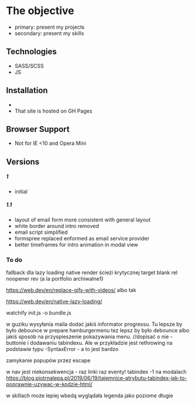 
# The objective

  - primary: present my projects
  - secondary: present my skills


## Technologies

 - SASS/SCSS
 - JS
 

## Installation
- 
- That site is hosted on GH Pages

## Browser Support

- Not for IE <10 and Opera Mini

## Versions
##### 1

- initial

##### 1.1
- layout of email form more consistent with general layout
- white border around intro removed
- email script simplified
- formspree replaced enformed as email service provider
- better timeframes for intro animation in modal view

### To do

fallback dla lazy loading native
render ścieżi krytycznej 
target blank rel noopener rev (a la portfolio archiwalne1)

https://web.dev/en/replace-gifs-with-videos/ albo tak

https://web.dev/en/native-lazy-loading/

watchify init.js -o bundle.js

w guziku wysyłania maila dodać jakiś informator progressu. Tu lepsze by było debounce
w prepare hamburgermenu tez lepsz by było debounce albo jakiś sposób na przyspieszenie pokazywania menu.
      //dopisać o nie -buttonie i dodawaniu tabindexu. Ale w przykładzie jest rethrowing na podstawie typu -SyntaxError - a to jest bardzo 


zamykanie popupów przez escape

w nav jest niekonsekwencja - raz linki raz eventy!
tabindex -1 na modalach
https://blog.piotrnalepa.pl/2019/06/19/tajemnice-atrybutu-tabindex-jak-to-poprawnie-uzywac-w-kodzie-html/


w skillach może lepiej wbedą wyglądała legenda jako poziome długie

